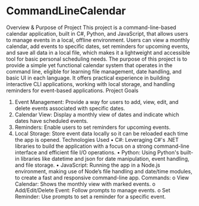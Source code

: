 # CommandLineCalendar

  Overview & Purpose of Project
This project is a command-line-based calendar application, built in C#, Python, and JavaScript, that allows users to manage events in a local, offline environment. Users can view a monthly calendar, add events to specific dates, set reminders for upcoming events, and save all data in a local file, which makes it a lightweight and accessible tool for basic personal scheduling needs. The purpose of this project is to provide a simple yet functional calendar system that operates in the command line, eligible for learning file management, date handling, and basic UI in each language. It offers practical experience in building interactive CLI applications, working with local storage, and handling reminders for event-based applications.
  Project Goals
1.	Event Management: Provide a way for users to add, view, edit, and delete events associated with specific dates.
2.	Calendar View: Display a monthly view of dates and indicate which dates have scheduled events.
3.	Reminders: Enable users to set reminders for upcoming events.
4.	Local Storage: Store event data locally so it can be reloaded each time the app is opened.
  Technologies Used
•	C#: Leveraging C#'s .NET libraries to build the application with a focus on a strong command-line interface and efficient file I/O operations.
•	Python: Using Python's built-in libraries like datetime and json for date manipulation, event handling, and file storage.
•	JavaScript: Running the app in a Node.js environment, making use of Node’s file handling and date/time modules, to create a fast and responsive command-line app.
  Commands:
o	View Calendar: Shows the monthly view with marked events.
o	Add/Edit/Delete Event: Follow prompts to manage events.
o	Set Reminder: Use prompts to set a reminder for a specific event.
